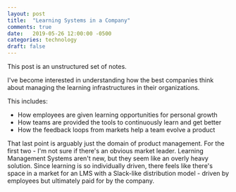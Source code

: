 ```yaml
---
layout: post
title:  "Learning Systems in a Company"
comments: true
date:   2019-05-26 12:00:00 -0500
categories: technology
draft: false
--- 
```


This post is an unstructured set of notes.

I've become interested in understanding how the best companies think about managing the learning infrastructures in their organizations.

This includes:
- How employees are given learning opportunities for personal growth
- How teams are provided the tools to continuously learn and get better
- How the feedback loops from markets help a team evolve a product

That last point is arguably just the domain of product management. For the first two - I'm not sure if there's an obvious market leader. Learning Management Systems aren't new, but they seem like an overly heavy solution. Since learning is so individually driven, there feels like there's space in a market for an LMS with a Slack-like distribution model - driven by employees but ultimately paid for by the company.